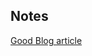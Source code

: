 ## Notes

[Good Blog article](http://blog.aaronballman.com/2011/11/a-simple-introduction-to-type-traits/)
